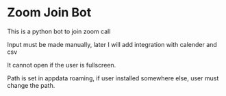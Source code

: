 # Zoom Join Bot
This is a python bot to join zoom call

Input must be made manually, later I will add integration with calender and csv

It cannot open if the user is fullscreen.

Path is set in appdata roaming, if user installed somewhere else, user must change the path.

